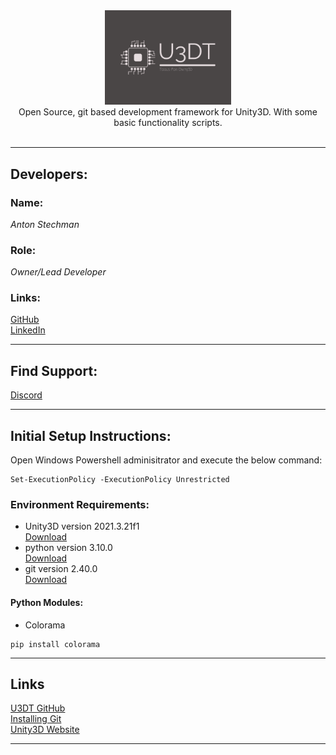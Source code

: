 <center><img src="./U3DT/Resources/Images/.png/u3dt-high-resolution-color-logo.png" width="40%"><br/>
Open Source, git based development framework for Unity3D. With some basic functionality scripts.

</center><br/>

___

## Developers:<br/>
### Name:<br/>
_Anton Stechman_<br/>
### Role:<br/>
_Owner/Lead Developer_<br/>
### Links:<br/>
<a href="https://www.github.com/Anton-Stechman/">GitHub</a><br/>
<a href="https://www.linkedin.com/in/anton-stechman/">LinkedIn</a><br/>
___

## Find Support:
<a href="">Discord</a><br/>
___

## Initial Setup Instructions:

Open Windows Powershell adminisitrator and execute the below command:
```
Set-ExecutionPolicy -ExecutionPolicy Unrestricted
```

### Environment Requirements:
- Unity3D version 2021.3.21f1 <br/>
[Download](https://unity.com/releases/editor/archive)
- python version 3.10.0 <br/>
[Download](https://www.python.org/downloads/release/python-3100/)
- git version 2.40.0 <br/>
[Download](https://git-scm.com/download/win)

#### Python Modules:
- Colorama
```
pip install colorama
```
___

## Links
<a href="https://www.github.com/Anton-Stechman/U3DTools/tree/main">U3DT GitHub</a><br/>
<a href="https://git-scm.com/book/en/v2/Getting-Started-Installing-Git">Installing Git</a><br/>
<a href="https://www.unity.com">Unity3D Website</a><br/>
___
